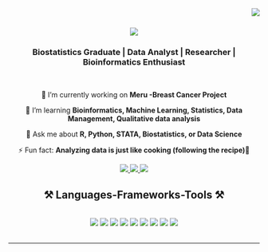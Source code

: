 <img align="right" src="https://visitor-badge.laobi.icu/badge?page_id=stella160.stella160" />

<h1 align="center">
    <img src="https://readme-typing-svg.herokuapp.com/?font=Righteous&size=35&center=true&vCenter=true&width=500&height=70&duration=4000&lines=Hello+Everyone!+👋;+I'm+Stellamarries+Syombua!;" />
</h1>

<h3 align="center">Biostatistics Graduate | Data Analyst | Researcher | Bioinformatics Enthusiast</h3>

<br/>

<div align="center">
 
 🔭 I’m currently working on **Meru -Breast Cancer Project**
 
 🌱 I’m learning **Bioinformatics, Machine Learning, Statistics, Data Management, Qualitative data analysis**

💬 Ask me about **R, Python, STATA, Biostatistics, or Data Science**

⚡ Fun fact: **Analyzing data is just like cooking (following the recipe)🎉**

</div>

<div align="center"> 
  <a href="mailto:stellamarries.stellamarriessyombua@gmail.com">
    <img src="https://img.shields.io/badge/Gmail-333333?style=for-the-badge&logo=gmail&logoColor=red" />
  </a>
  <a href="www.linkedin.com/in/stellamarries-syombua-59151a260" target="_blank">
    <img src="https://img.shields.io/badge/LinkedIn-0077B5?style=for-the-badge&logo=linkedin&logoColor=white" />
  </a>
  <a href="https://stellamarries.github.io" target="_blank">
     <img src="https://img.shields.io/badge/Portfolio-FF5722?style=for-the-badge&logo=todoist&logoColor=white" />
  </a>
</div>


<h2 align="center">⚒️ Languages-Frameworks-Tools ⚒️</h2>
<br/>
<div align="center">
    <img src="https://img.shields.io/badge/R-276DC3?style=flat&logo=R&logoColor=white" />
    <img src="https://img.shields.io/badge/Python-3776AB?style=flat&logo=python&logoColor=white" />
    <img src="https://img.shields.io/badge/STATA-7D9B9C?style=flat&logo=stata&logoColor=white" />
    <img src="https://img.shields.io/badge/SPSS-3A8EBA?style=flat&logo=spss&logoColor=white" />
    <img src="https://img.shields.io/badge/Excel-217346?style=flat&logo=microsoft-excel&logoColor=white" />
    <img src="https://img.shields.io/badge/Word-2B579A?style=flat&logo=microsoft-word&logoColor=white" />
    <img src="https://img.shields.io/badge/PowerPoint-D9534F?style=flat&logo=microsoft-powerpoint&logoColor=white" />
    <img src="https://img.shields.io/badge/VS_Code-007ACC?style=flat&logo=visual-studio-code&logoColor=white" />
    <img src="https://img.shields.io/badge/Power_BI-F2C94C?style=flat&logo=powerbi&logoColor=black" />
</div>
<br/>
<hr/>






<!--
**stella160/stella160** is a ✨ _special_ ✨ repository because its `README.md` (this file) appears on your GitHub profile.

Here are some ideas to get you started:

- 🔭 I’m currently working on ...
- 🌱 I’m currently learning ...
- 👯 I’m looking to collaborate on ...
- 🤔 I’m looking for help with ...
- 💬 Ask me about ...
- 📫 How to reach me: ...
- 😄 Pronouns: ...
- ⚡ Fun fact: ...
-->
